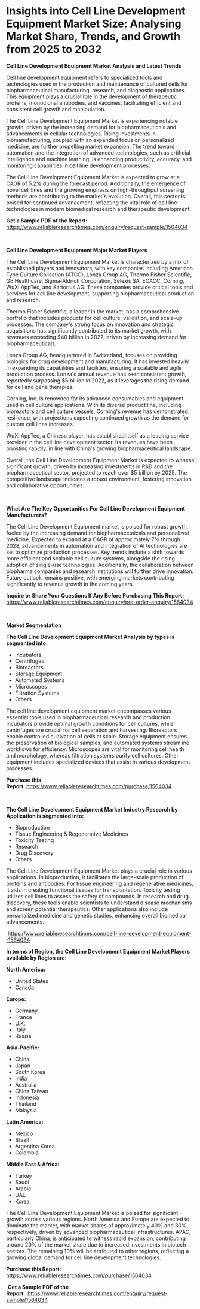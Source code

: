 <p><h1>Insights into Cell Line Development Equipment Market Size: Analysing Market Share, Trends, and Growth from 2025 to 2032</h1></p><p><strong>Cell Line Development Equipment Market Analysis and Latest Trends</strong></p>
<p><p>Cell line development equipment refers to specialized tools and technologies used in the production and maintenance of cultured cells for biopharmaceutical manufacturing, research, and diagnostic applications. This equipment plays a crucial role in the development of therapeutic proteins, monoclonal antibodies, and vaccines, facilitating efficient and consistent cell growth and manipulation.</p><p>The Cell Line Development Equipment Market is experiencing notable growth, driven by the increasing demand for biopharmaceuticals and advancements in cellular technologies. Rising investments in biomanufacturing, coupled with an expanded focus on personalized medicine, are further propelling market expansion. The trend toward automation and the integration of advanced technologies, such as artificial intelligence and machine learning, is enhancing productivity, accuracy, and monitoring capabilities in cell line development processes.</p><p>The Cell Line Development Equipment Market is expected to grow at a CAGR of 5.2% during the forecast period. Additionally, the emergence of novel cell lines and the growing emphasis on high-throughput screening methods are contributing to the market's evolution. Overall, this sector is poised for continued advancement, reflecting the vital role of cell line technologies in modern biomedical research and therapeutic development.</p></p>
<p><strong>Get a Sample PDF of the Report:&nbsp;</strong> <a href="https://www.reliableresearchtimes.com/enquiry/request-sample/1564034?utm_campaign=2717&utm_medium=2&utm_source=Github&utm_content=ia&utm_term=14042025&utm_id=cell-line-development-equipment">https://www.reliableresearchtimes.com/enquiry/request-sample/1564034</a></p>
<p>&nbsp;</p>
<p><strong>Cell Line Development Equipment Major Market Players</strong></p>
<p><p>The Cell Line Development Equipment Market is characterized by a mix of established players and innovators, with key companies including American Type Culture Collection (ATCC), Lonza Group AG, Thermo Fisher Scientific, GE Healthcare, Sigma-Aldrich Corporation, Selexis SA, ECACC, Corning, WuXi AppTec, and Sartorius AG. These companies provide critical tools and services for cell line development, supporting biopharmaceutical production and research.</p><p>Thermo Fisher Scientific, a leader in the market, has a comprehensive portfolio that includes products for cell culture, validation, and scale-up processes. The company's strong focus on innovation and strategic acquisitions has significantly contributed to its market growth, with revenues exceeding $40 billion in 2022, driven by increasing demand for biopharmaceuticals.</p><p>Lonza Group AG, headquartered in Switzerland, focuses on providing biologics for drug development and manufacturing. It has invested heavily in expanding its capabilities and facilities, ensuring a scalable and agile production process. Lonza's annual revenue has seen consistent growth, reportedly surpassing $6 billion in 2022, as it leverages the rising demand for cell and gene therapies.</p><p>Corning, Inc. is renowned for its advanced consumables and equipment used in cell culture applications. With its diverse product line, including bioreactors and cell culture vessels, Corning's revenue has demonstrated resilience, with projections expecting continued growth as the demand for custom cell lines increases.</p><p>WuXi AppTec, a Chinese player, has established itself as a leading service provider in the cell line development sector. Its revenues have been boosting rapidly, in line with China's growing biopharmaceutical landscape.</p><p>Overall, the Cell Line Development Equipment Market is expected to witness significant growth, driven by increasing investments in R&D and the biopharmaceutical sector, projected to reach over $5 billion by 2025. The competitive landscape indicates a robust environment, fostering innovation and collaborative opportunities.</p></p>
<p>&nbsp;</p>
<p><strong>What Are The Key Opportunities For Cell Line Development Equipment Manufacturers?</strong></p>
<p><p>The Cell Line Development Equipment market is poised for robust growth, fueled by the increasing demand for biopharmaceuticals and personalized medicine. Expected to expand at a CAGR of approximately 7% through 2028, advancements in automation and integration of AI technologies are set to optimize production processes. Key trends include a shift towards more efficient and scalable cell culture systems, alongside the rising adoption of single-use technologies. Additionally, the collaboration between biopharma companies and research institutions will further drive innovation. Future outlook remains positive, with emerging markets contributing significantly to revenue growth in the coming years.</p></p>
<p><strong>Inquire or Share Your Questions If Any Before Purchasing This Report:</strong> <a href="https://www.reliableresearchtimes.com/enquiry/pre-order-enquiry/1564034?utm_campaign=2717&utm_medium=2&utm_source=Github&utm_content=ia&utm_term=14042025&utm_id=cell-line-development-equipment">https://www.reliableresearchtimes.com/enquiry/pre-order-enquiry/1564034</a></p>
<p>&nbsp;</p>
<p><strong>Market Segmentation</strong></p>
<p><strong>The Cell Line Development Equipment Market Analysis by types is segmented into:</strong></p>
<p><ul><li>Incubators</li><li>Centrifuges</li><li>Bioreactors</li><li>Storage Equipment</li><li>Automated Systems</li><li>Microscopes</li><li>Filtration Systems</li><li>Others</li></ul></p>
<p><p>The cell line development equipment market encompasses various essential tools used in biopharmaceutical research and production. Incubators provide optimal growth conditions for cell cultures, while centrifuges are crucial for cell separation and harvesting. Bioreactors enable controlled cultivation of cells at scale. Storage equipment ensures the preservation of biological samples, and automated systems streamline workflows for efficiency. Microscopes are vital for monitoring cell health and morphology, whereas filtration systems purify cell cultures. Other equipment includes specialized devices that assist in various development processes.</p></p>
<p><strong>Purchase this Report:&nbsp;</strong><a href="https://www.reliableresearchtimes.com/purchase/1564034?utm_campaign=2717&utm_medium=2&utm_source=Github&utm_content=ia&utm_term=14042025&utm_id=cell-line-development-equipment">https://www.reliableresearchtimes.com/purchase/1564034</a></p>
<p>&nbsp;</p>
<p><strong>The Cell Line Development Equipment Market Industry Research by Application is segmented into:</strong></p>
<p><ul><li>Bioproduction</li><li>Tissue Engineering & Regenerative Medicines</li><li>Toxicity Testing</li><li>Research</li><li>Drug Discovery</li><li>Others</li></ul></p>
<p><p>The Cell Line Development Equipment Market plays a crucial role in various applications. In bioproduction, it facilitates the large-scale production of proteins and antibodies. For tissue engineering and regenerative medicines, it aids in creating functional tissues for transplantation. Toxicity testing utilizes cell lines to assess the safety of compounds. In research and drug discovery, these tools enable scientists to understand disease mechanisms and screen potential therapeutics. Other applications also include personalized medicine and genetic studies, enhancing overall biomedical advancements.</p></p>
<p><a href="https://www.reliableresearchtimes.com/cell-line-development-equipment-r1564034?utm_campaign=2717&utm_medium=2&utm_source=Github&utm_content=ia&utm_term=14042025&utm_id=cell-line-development-equipment">&nbsp;https://www.reliableresearchtimes.com/cell-line-development-equipment-r1564034</a></p>
<p><strong>In terms of Region, the Cell Line Development Equipment Market Players available by Region are:</strong></p>
<p>
    <p> <strong> North America: </strong>
        <ul>
            <li>United States</li>
            <li>Canada</li>
        </ul>
        </p> 
    <p> <strong> Europe: </strong>
        <ul>
            <li>Germany</li>
            <li>France</li>
            <li>U.K.</li>
            <li>Italy</li>
            <li>Russia</li>
        </ul>
        </p> 
    <p> <strong> Asia-Pacific: </strong>
        <ul>
            <li>China</li>
            <li>Japan</li>
            <li>South Korea</li>
            <li>India</li>
            <li>Australia</li>
            <li>China Taiwan</li>
            <li>Indonesia</li>
            <li>Thailand</li>
            <li>Malaysia</li>
        </ul>
        </p> 
    <p> <strong> Latin America: </strong>
        <ul>
            <li>Mexico</li>
            <li>Brazil</li>
            <li>Argentina Korea</li>
            <li>Colombia</li>
        </ul>
        </p> 
    <p> <strong> Middle East & Africa: </strong>
        <ul>
            <li>Turkey</li>
            <li>Saudi</li>
            <li>Arabia</li>
            <li>UAE</li>
            <li>Korea</li>
        </ul>
    </p>
    </p>
<p><p>The Cell Line Development Equipment Market is poised for significant growth across various regions. North America and Europe are expected to dominate the market, with market shares of approximately 40% and 30%, respectively, driven by advanced biopharmaceutical infrastructures. APAC, particularly China, is anticipated to witness rapid expansion, contributing around 20% of the market share due to increased investments in biotech sectors. The remaining 10% will be attributed to other regions, reflecting a growing global demand for cell line development technologies.</p></p>
<p><strong>Purchase this Report: </strong><a href="https://www.reliableresearchtimes.com/purchase/1564034?utm_campaign=2717&utm_medium=2&utm_source=Github&utm_content=ia&utm_term=14042025&utm_id=cell-line-development-equipment">https://www.reliableresearchtimes.com/purchase/1564034</a></p>
<p>&nbsp;<strong>Get a Sample PDF of the Report:&nbsp;&nbsp;</strong><a href="https://www.reliableresearchtimes.com/enquiry/request-sample/1564034?utm_campaign=2717&utm_medium=2&utm_source=Github&utm_content=ia&utm_term=14042025&utm_id=cell-line-development-equipment">https://www.reliableresearchtimes.com/enquiry/request-sample/1564034</a></p>
<p><strong></strong></p>
<p><p></p><p></p><p></p></p>